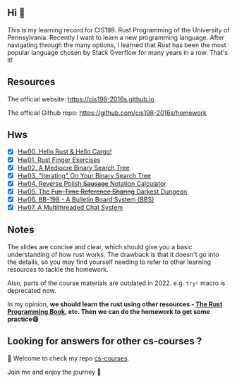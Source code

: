 ## Hi 👋

This is my learning record for CIS198. Rust Programming of the University of Pennsylvania. Recently I want to learn a new programming language. After navigating through the many options, I learned that *Rust* has been the most popular language chosen by Stack Overflow for many years in a row. That's it!

## Resources

The official website: <https://cis198-2016s.github.io>. 

The official Github repo: <https://github.com/cis198-2016s/homework>

## Hws

- [x] [Hw00. Hello Rust & Hello Cargo!](./hw00)
- [x] [Hw01. Rust Finger Exercises](./hw01)
- [x] [Hw02. A Mediocre Binary Search Tree](./hw02)
- [x] [Hw03. "Iterating" On Your Binary Search Tree](./hw03)
- [x] [Hw04. Reverse Polish ~~Sausage~~ Notation Calculator](./hw04)
- [x] [Hw05. The ~~Fun-Time Reference Sharing~~ Darkest Dungeon](./hw05)
- [x] [Hw06. BB-198 - A Bulletin Board System (BBS)](./hw06)
- [x] [Hw07. A Multithreaded Chat System](./hw07)

## Notes

The slides are concise and clear, which should give you a basic understanding of how rust works. The drawback is that it doesn't go into the details, so you may find yourself needing to refer to other learning resources to tackle the homework.

Also, parts of the course materials are outdated in 2022. e.g. `try!` macro is deprecated now.

In my opinion, **we should learn the rust using other resources - [The Rust Programming Book](https://doc.rust-lang.org/book/), etc. Then we can do the homework to get some practice😄**


## Looking for answers for other cs-courses ?

:hugs: Welcome to check my repo [cs-courses](https://github.com/MartinLwx/cs-courses). 



Join me and enjoy the journey :rocket:

